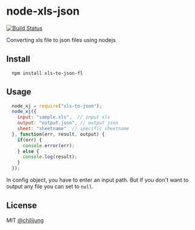 # node-xls-json

[![Build Status](https://travis-ci.org/DataGarage/node-xls-json.svg?branch=master)](https://travis-ci.org/DataGarage/node-xls-json)

Converting xls file to json files using nodejs

## Install

```
  npm install xls-to-json-fl
```

## Usage

``` javascript
  node_xj = require("xls-to-json");
  node_xj({
    input: "sample.xls",  // input xls
    output: "output.json", // output json
    sheet: "sheetname"  // specific sheetname
  }, function(err, result, output) {
    if(err) {
      console.error(err);
    } else {
      console.log(result);
    }
  });
```

In config object, you have to enter an input path. But If you don't want to output any file you can set to `null`.

## License

MIT [@chilijung](http://github.com/chilijung)

